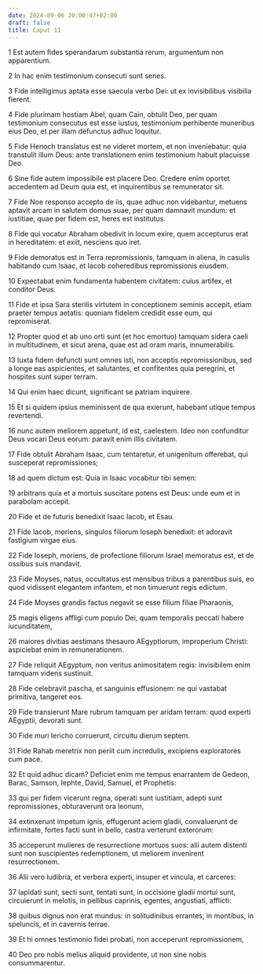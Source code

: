```yaml
---
date: 2024-09-06 20:00:47+02:00
draft: false
title: Caput 11
---
```





1 Est autem fides sperandarum substantia rerum, argumentum non apparentium.

2 In hac enim testimonium consecuti sunt senes.

3 Fide intelligimus aptata esse saecula verbo Dei: ut ex invisibilibus visibilia fierent.

4 Fide plurimam hostiam Abel, quam Cain, obtulit Deo, per quam testimonium consecutus est esse iustus, testimonium perhibente muneribus eius Deo, et per illam defunctus adhuc loquitur.

5 Fide Henoch translatus est ne videret mortem, et non inveniebatur: quia transtulit illum Deus: ante translationem enim testimonium habuit placuisse Deo.

6 Sine fide autem impossibile est placere Deo. Credere enim oportet accedentem ad Deum quia est, et inquirentibus se remunerator sit.

7 Fide Noe responso accepto de iis, quae adhuc non videbantur, metuens aptavit arcam in salutem domus suae, per quam damnavit mundum: et iustitiae, quae per fidem est, heres est institutus.

8 Fide qui vocatur Abraham obedivit in locum exire, quem accepturus erat in hereditatem: et exiit, nesciens quo iret.

9 Fide demoratus est in Terra repromissionis, tamquam in aliena, in casulis habitando cum Isaac, et Iacob coheredibus repromissionis eiusdem.

10 Expectabat enim fundamenta habentem civitatem: cuius artifex, et conditor Deus.

11 Fide et ipsa Sara sterilis virtutem in conceptionem seminis accepit, etiam praeter tempus aetatis: quoniam fidelem credidit esse eum, qui repromiserat.

12 Propter quod et ab uno orti sunt (et hoc emortuo) tamquam sidera caeli in multitudinem, et sicut arena, quae est ad oram maris, innumerabilis.

13 Iuxta fidem defuncti sunt omnes isti, non acceptis repromissionibus, sed a longe eas aspicientes, et salutantes, et confitentes quia peregrini, et hospites sunt super terram.

14 Qui enim haec dicunt, significant se patriam inquirere.

15 Et si quidem ipsius meminissent de qua exierunt, habebant utique tempus revertendi.

16 nunc autem meliorem appetunt, id est, caelestem. Ideo non confunditur Deus vocari Deus eorum: paravit enim illis civitatem.

17 Fide obtulit Abraham Isaac, cum tentaretur, et unigenitum offerebat, qui susceperat repromissiones;

18 ad quem dictum est: Quia in Isaac vocabitur tibi semen:

19 arbitrans quia et a mortuis suscitare potens est Deus: unde eum et in parabolam accepit.

20 Fide et de futuris benedixit Isaac Iacob, et Esau.

21 Fide Iacob, moriens, singulos filiorum Ioseph benedixit: et adoravit fastigium virgae eius.

22 Fide Ioseph, moriens, de profectione filiorum Israel memoratus est, et de ossibus suis mandavit.

23 Fide Moyses, natus, occultatus est mensibus tribus a parentibus suis, eo quod vidissent elegantem infantem, et non timuerunt regis edictum.

24 Fide Moyses grandis factus negavit se esse filium filiae Pharaonis,

25 magis eligens affligi cum populo Dei, quam temporalis peccati habere iucunditatem,

26 maiores divitias aestimans thesauro AEgyptiorum, improperium Christi: aspiciebat enim in remunerationem.

27 Fide reliquit AEgyptum, non veritus animositatem regis: invisibilem enim tamquam videns sustinuit.

28 Fide celebravit pascha, et sanguinis effusionem: ne qui vastabat primitiva, tangeret eos.

29 Fide transierunt Mare rubrum tamquam per aridam terram: quod experti AEgyptii, devorati sunt.

30 Fide muri Iericho corruerunt, circuitu dierum septem.

31 Fide Rahab meretrix non periit cum incredulis, excipiens exploratores cum pace.

32 Et quid adhuc dicam? Deficiet enim me tempus enarrantem de Gedeon, Barac, Samson, Iephte, David, Samuel, et Prophetis:

33 qui per fidem vicerunt regna, operati sunt iustitiam, adepti sunt repromissiones, obturaverunt ora leonum,

34 extinxerunt impetum ignis, effugerunt aciem gladii, convaluerunt de infirmitate, fortes facti sunt in bello, castra verterunt exterorum:

35 acceperunt mulieres de resurrectione mortuos suos: alii autem distenti sunt non suscipientes redemptionem, ut meliorem invenirent resurrectionem.

36 Alii vero ludibria, et verbera experti, insuper et vincula, et carceres:

37 lapidati sunt, secti sunt, tentati sunt, in occisione gladii mortui sunt, circuierunt in melotis, in pellibus caprinis, egentes, angustiati, afflicti:

38 quibus dignus non erat mundus: in solitudinibus errantes, in montibus, in speluncis, et in cavernis terrae.

39 Et hi omnes testimonio fidei probati, non acceperunt repromissionem,

40 Deo pro nobis melius aliquid providente, ut non sine nobis consummarentur.

